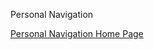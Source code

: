 Personal Navigation


[Personal Navigation Home Page](https://garsonlab.github.io/PersonalNavigation/index.html)